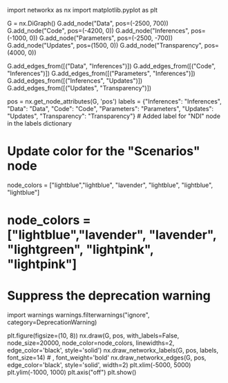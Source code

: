 import networkx as nx
import matplotlib.pyplot as plt

G = nx.DiGraph()
G.add_node("Data", pos=(-2500, 700))
G.add_node("Code", pos=(-4200, 0))
G.add_node("Inferences", pos=(-1000, 0))
G.add_node("Parameters", pos=(-2500, -700))
G.add_node("Updates", pos=(1500, 0))
G.add_node("Transparency", pos=(4000, 0))

G.add_edges_from([("Data", "Inferences")])
G.add_edges_from([("Code", "Inferences")])
G.add_edges_from([("Parameters", "Inferences")])
G.add_edges_from([("Inferences", "Updates")])
G.add_edges_from([("Updates", "Transparency")])

pos = nx.get_node_attributes(G, 'pos')
labels = {"Inferences": "Inferences",
          "Data": "Data",
          "Code": "Code",
          "Parameters": "Parameters",
          "Updates": "Updates",
          "Transparency": "Transparency"}  # Added label for "NDI" node in the labels dictionary

# Update color for the "Scenarios" node
node_colors = ["lightblue","lightblue", "lavender", "lightblue", "lightblue", "lightblue"]
# node_colors = ["lightblue","lavender", "lavender", "lightgreen", "lightpink", "lightpink"]
# Suppress the deprecation warning
import warnings
warnings.filterwarnings("ignore", category=DeprecationWarning)

plt.figure(figsize=(10, 8))
nx.draw(G, pos, with_labels=False, node_size=20000, node_color=node_colors, linewidths=2, edge_color='black', style='solid')
nx.draw_networkx_labels(G, pos, labels, font_size=14) # , font_weight='bold'
nx.draw_networkx_edges(G, pos, edge_color='black', style='solid', width=2)
plt.xlim(-5000, 5000)
plt.ylim(-1000, 1000)
plt.axis("off")
plt.show()

